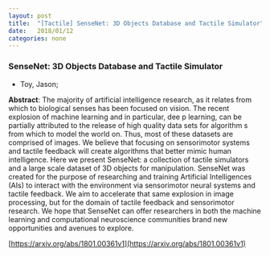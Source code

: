 ```yaml
---
layout: post
title:  "[Tactile] SenseNet: 3D Objects Database and Tactile Simulator"
date:   2018/01/12
categories: none
---
```




### SenseNet: 3D Objects Database and Tactile Simulator



* Toy, Jason; 





**Abstract**:  The majority of artificial intelligence research, as it relates from which to biological senses has been focused on vision. The recent explosion of machine learning and in particular, dee p learning, can be partially attributed to the release of high quality data sets for algorithm s from which to model the world on. Thus, most of these datasets are comprised of images. We believe that focusing on sensorimotor systems and tactile feedback will create algorithms that better mimic human intelligence. Here we present SenseNet: a collection of tactile simulators and a large scale dataset of 3D objects for manipulation. SenseNet was created for the purpose of researching and training Artificial Intelligences (AIs) to interact with the environment via sensorimotor neural systems and tactile feedback. We aim to accelerate that same explosion in image processing, but for the domain of tactile feedback and sensorimotor research. We hope that SenseNet can offer researchers in both the machine learning and computational neuroscience communities brand new opportunities and avenues to explore. 



 [https://arxiv.org/abs/1801.00361v1](https://arxiv.org/abs/1801.00361v1) 

